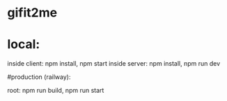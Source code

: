 # gifit2me

# local:

inside client: npm install, npm start
inside server: npm install, npm run dev

#production (railway):

root: npm run build, npm run start